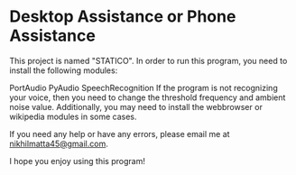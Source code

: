 # Desktop Assistance or Phone Assistance
This project is named "STATICO". In order to run this program, you need to install the following modules:

PortAudio
PyAudio
SpeechRecognition
If the program is not recognizing your voice, then you need to change the threshold frequency and ambient noise value. Additionally, you may need to install the webbrowser or wikipedia modules in some cases.

If you need any help or have any errors, please email me at nikhilmatta45@gmail.com.

I hope you enjoy using this program!
